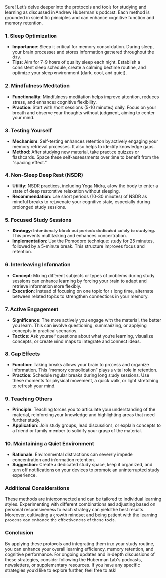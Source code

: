 Sure! Let’s delve deeper into the protocols and tools for studying and learning as discussed in Andrew Huberman's podcast. Each method is grounded in scientific principles and can enhance cognitive function and memory retention.

### 1. **Sleep Optimization**
   - **Importance**: Sleep is critical for memory consolidation. During sleep, your brain processes and stores information gathered throughout the day.
   - **Tips**: Aim for 7-9 hours of quality sleep each night. Establish a consistent sleep schedule, create a calming bedtime routine, and optimize your sleep environment (dark, cool, and quiet).

### 2. **Mindfulness Meditation**
   - **Functionality**: Mindfulness meditation helps improve attention, reduces stress, and enhances cognitive flexibility.
   - **Practice**: Start with short sessions (5-10 minutes) daily. Focus on your breath and observe your thoughts without judgment, aiming to center your mind.

### 3. **Testing Yourself**
   - **Mechanism**: Self-testing enhances retention by actively engaging your memory retrieval processes. It also helps to identify knowledge gaps.
   - **Method**: After studying new material, take practice quizzes or flashcards. Space these self-assessments over time to benefit from the “spacing effect.”

### 4. **Non-Sleep Deep Rest (NSDR)**
   - **Utility**: NSDR practices, including Yoga Nidra, allow the body to enter a state of deep restorative relaxation without sleeping.
   - **Recommendation**: Use short periods (10-30 minutes) of NSDR as mindful breaks to rejuvenate your cognitive state, especially during prolonged study sessions.

### 5. **Focused Study Sessions**
   - **Strategy**: Intentionally block out periods dedicated solely to studying. This prevents multitasking and enhances concentration.
   - **Implementation**: Use the Pomodoro technique: study for 25 minutes, followed by a 5-minute break. This structure improves focus and retention.

### 6. **Interleaving Information**
   - **Concept**: Mixing different subjects or types of problems during study sessions can enhance learning by forcing your brain to adapt and retrieve information more flexibly.
   - **Execution**: Instead of focusing on one topic for a long time, alternate between related topics to strengthen connections in your memory.

### 7. **Active Engagement**
   - **Significance**: The more actively you engage with the material, the better you learn. This can involve questioning, summarizing, or applying concepts in practical scenarios.
   - **Tactics**: Ask yourself questions about what you’re learning, visualize concepts, or create mind maps to integrate and connect ideas.

### 8. **Gap Effects**
   - **Function**: Taking breaks allows your brain to process and organize information. This “memory consolidation” plays a vital role in retention.
   - **Practice**: Schedule regular breaks during long study sessions. Use these moments for physical movement, a quick walk, or light stretching to refresh your mind.

### 9. **Teaching Others**
   - **Principle**: Teaching forces you to articulate your understanding of the material, reinforcing your knowledge and highlighting areas that need further study.
   - **Application**: Join study groups, lead discussions, or explain concepts to a friend or family member to solidify your grasp of the material.

### 10. **Maintaining a Quiet Environment**
   - **Rationale**: Environmental distractions can severely impede concentration and information retention.
   - **Suggestion**: Create a dedicated study space, keep it organized, and turn off notifications on your devices to promote an uninterrupted study experience.

### Additional Considerations
These methods are interconnected and can be tailored to individual learning styles. Experimenting with different combinations and adjusting based on personal responsiveness to each strategy can yield the best results. Moreover, cultivating a growth mindset and being patient with the learning process can enhance the effectiveness of these tools.

### Conclusion
By applying these protocols and integrating them into your study routine, you can enhance your overall learning efficiency, memory retention, and cognitive performance. For ongoing updates and in-depth discussions of these strategies, consider following the Huberman Lab's podcasts, newsletters, or supplementary resources. If you have any specific strategies you’d like to explore further, feel free to ask!